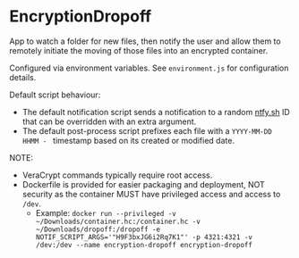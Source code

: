 # EncryptionDropoff

App to watch a folder for new files, then notify the user and allow them to remotely initiate the moving of those files into an encrypted container.

Configured via environment variables. See `environment.js` for configuration details.

Default script behaviour:
- The default notification script sends a notification to a random [ntfy.sh](https://ntfy.sh) ID that can be overridden with an extra argument.
- The default post-process script prefixes each file with a `YYYY-MM-DD HHMM - ` timestamp based on its created or modified date.

NOTE:
- VeraCrypt commands typically require root access.
- Dockerfile is provided for easier packaging and deployment, NOT security as the container MUST have privileged access and access to `/dev`.
  - Example: `docker run --privileged -v ~/Downloads/container.hc:/container.hc -v ~/Downloads/dropoff:/dropoff -e NOTIF_SCRIPT_ARGS='"H9F3bxJG6i2Rq7K1"' -p 4321:4321 -v /dev:/dev --name encryption-dropoff encryption-dropoff`
